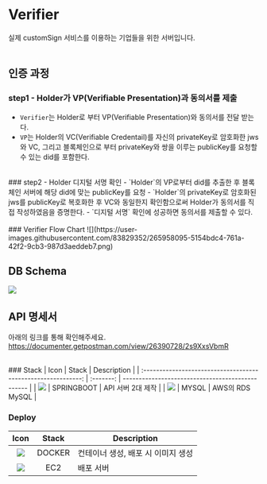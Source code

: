 # Verifier
실제 customSign 서비스를 이용하는 기업들을 위한 서버입니다.
<br/>
<br/>
## 인증 과정

### step1 - Holder가 VP(Verifiable Presentation)과 동의서를 제출

- `Verifier`는 Holder로 부터 VP(Verifiable Presentation)와 동의서를 전달 받는다.
- `VP`는 Holder의 VC(Verifiable Credentail)를 자신의 privateKey로 암호화한 jws와 VC, 그리고 블록체인으로 부터 privateKey와 쌍을 이루는 publicKey를 요청할 수 있는 did를 포함한다.
<br/>
### step2 - Holder 디지털 서명 확인
- `Holder`의 VP로부터 did를 추출한 후 블록체인 서버에 해당 did에 맞는 publicKey를 요청
- `Holder`의 privateKey로 암호화된 jws를 publicKey로 복호화한 후 VC와 동일한지 확인함으로써 Holder가 동의서를 직접 작성하였음을 증명한다.
- `디지털 서명` 확인에 성공하면 동의서를 제출할 수 있다.<br/>
<br/>
### Verifier Flow Chart
![](https://user-images.githubusercontent.com/83829352/265958095-5154bdc4-761a-42f2-9cb3-987d3aeddeb7.png)

<br/>

## DB Schema
![](https://user-images.githubusercontent.com/83829352/265958498-b3027dfa-ddc9-4542-ad1e-10fe4c0b2e52.png)
<br/>
## API 명세서
아래의 링크를 통해 확인해주세요.
<br/>
https://documenter.getpostman.com/view/26390728/2s9XxsVbmR



<br/>
### Stack
|                             Icon                              |   Stack   | Description                                      |
| :-----------------------------------------------------------: | :-------: | ------------------------------------------------ |
|  <img src="https://img.shields.io/badge/spring-6DB33F?style=for-the-badge&logo=spring&logoColor=white">    |  SPRINGBOOT   | API 서버 2대 제작                                |
|  <img src="https://img.shields.io/badge/mysql-4479A1?style=for-the-badge&logo=mysql&logoColor=white">   |  MYSQL  |   AWS의 RDS MySQL                          |

### Deploy
|                               Icon                                |        Stack        | Description                        |
| :---------------------------------------------------------------: | :-----------------: | ---------------------------------- |
|   <img src="https://img.shields.io/badge/docker-2496ED?style=for-the-badge&logo=docker&logoColor=white">   |       DOCKER        | 컨테이너 생성, 배포 시 이미지 생성 |
|      <img src="https://img.shields.io/badge/amazonec2-FF9900?style=for-the-badge&logo=amazonec2&logoColor=white">     |         EC2         | 배포 서버                          |
